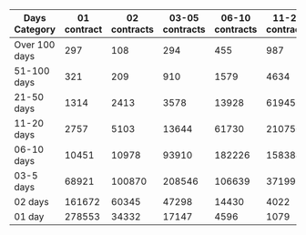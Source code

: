 | Days Category | 01 contract | 02 contracts | 03-05 contracts | 06-10 contracts | 11-20 contracts | 21-50 contracts | 51-100 contracts | Over 100 contracts | Sum   |
|---------------|-------------|--------------|-----------------|-----------------|-----------------|-----------------|------------------|--------------------|-------|
| Over 100 days | 297 | 108 | 294 | 455 | 987 | 3610 | 7129 | 6437 | 19317 |
| 51-100 days | 321 | 209 | 910 | 1579 | 4634 | 14974 | 19917 | 5001 | 47545 |
| 21-50 days | 1314 | 2413 | 3578 | 13928 | 61945 | 150907 | 38900 | 2193 | 275178 |
| 11-20 days | 2757 | 5103 | 13644 | 61730 | 210750 | 189288 | 10129 | 152 | 493553 |
| 06-10 days | 10451 | 10978 | 93910 | 182226 | 158384 | 48072 | 1380 | 15 | 505416 |
| 03-5 days | 68921 | 100870 | 208546 | 106639 | 37199 | 6348 | 148 | 0 | 528671 |
| 02 days | 161672 | 60345 | 47298 | 14430 | 4022 | 495 | 14 | 0 | 288276 |
| 01 day | 278553 | 34332 | 17147 | 4596 | 1079 | 237 | 9 | 13 | 335966 |
